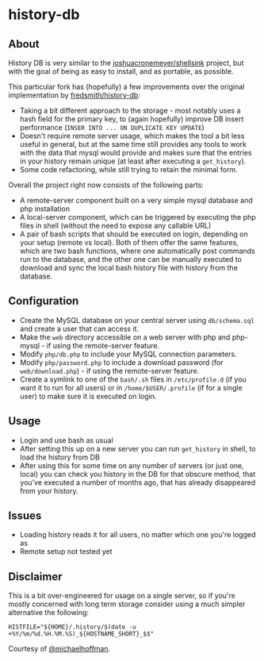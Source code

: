 # history-db

## About

History DB is very similar to the [joshuacronemeyer/shellsink](https://github.com/joshuacronemeyer/shellsink) project, but with the goal of being as easy to install, and as portable, as possible.

This particular fork has (hopefully) a few improvements over the original implementation by [fredsmith/history-db](https://github.com/fredsmith/history-db):

 - Taking a bit different approach to the storage - most notably uses a hash field for the primary key, to (again hopefully) improve DB insert performance (`INSER INTO ... ON DUPLICATE KEY UPDATE`)
 - Doesn't require remote server usage, which makes the tool a bit less useful in general, but at the same time still provides any tools to work with the data that mysql would provide and makes sure that the entries in your history remain unique (at least after executing a `get_history`).
 - Some code refactoring, while still trying to retain the minimal form.

Overall the project right now consists of the following parts:

 - A remote-server component built on a very simple mysql database and php installation
 - A local-server component, which can be triggered by executing the php files in shell (without the need to expose any callable URL)
 - A pair of bash scripts that should be executed on login, depending on your setup (remote vs local). Both of them offer the same features, which are two bash functions, where one automatically post commands run to the database, and the other one can be manually executed to download and sync the local bash history file with history from the database.

## Configuration

 - Create the MySQL database on your central server using `db/schema.sql` and create a user that can access it.
 - Make the `web` directory accessible on a web server with php and php-mysql - if using the remote-server feature.
 - Modify `php/db.php` to include your MySQL connection parameters.
 - Modify `php/password.php` to include a download password (for `web/download.php`) - if using the remote-server feature.
 - Create a symlink to one of the `bash/.sh` files in `/etc/profile.d` (if you want it to run for all users) or in `/home/$USER/.profile` (if for a single user) to make sure it is executed on login.

## Usage

 - Login and use bash as usual
 - After setting this up on a new server you can run `get_history` in shell, to load the history from DB
 - After using this for some time on any number of servers (or just one, local) you can check you history in the DB for that obscure method, that you've executed a number of months ago, that has already disappeared from your history.

## Issues

 - Loading history reads it for all users, no matter which one you're logged as
 - Remote setup not tested yet

## Disclaimer

This is a bit over-engineered for usage on a single server, so if you're mostly concerned with long term storage consider using a much simpler alternative the following:

`HISTFILE="${HOME}/.history/$(date -u +%Y/%m/%d.%H.%M.%S)_${HOSTNAME_SHORT}_$$"`

Courtesy of [@michaelhoffman](https://twitter.com/michaelhoffman/status/639178145673932800).
